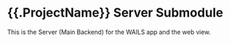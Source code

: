 # {{.ProjectName}} Server Submodule

This is the Server (Main Backend) for the WAILS app and the web view.